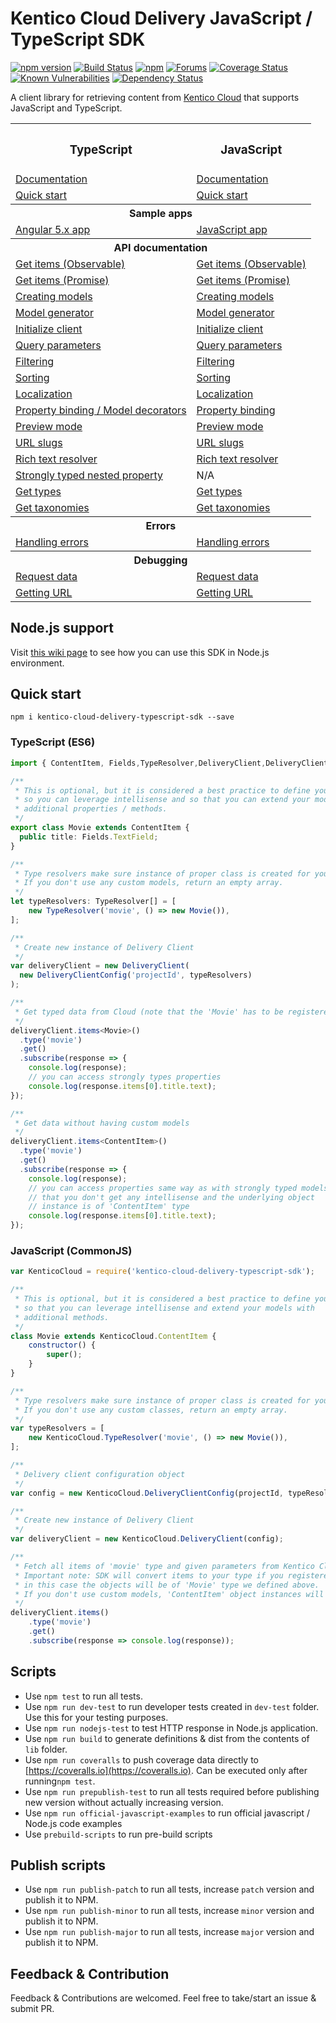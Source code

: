 # Kentico Cloud Delivery JavaScript / TypeScript SDK

[![npm version](https://badge.fury.io/js/kentico-cloud-delivery-typescript-sdk.svg)](https://www.npmjs.com/package/kentico-cloud-delivery-typescript-sdk)
[![Build Status](https://api.travis-ci.org/Enngage/KenticoCloudDeliveryTypeScriptSDK.svg?branch=master)](https://travis-ci.org/Enngage/KenticoCloudDeliveryTypeScriptSDK)
[![npm](https://img.shields.io/npm/dt/kentico-cloud-delivery-typescript-sdk.svg)](https://www.npmjs.com/package/kentico-cloud-delivery-typescript-sdk)
[![Forums](https://img.shields.io/badge/chat-on%20forums-orange.svg)](https://forums.kenticocloud.com)
[![Coverage Status](https://coveralls.io/repos/github/Enngage/KenticoCloudDeliveryTypeScriptSDK/badge.svg?branch=master)](https://coveralls.io/github/Enngage/KenticoCloudDeliveryTypeScriptSDK?branch=master)
[![Known Vulnerabilities](https://snyk.io/test/github/enngage/kenticoclouddeliverytypescriptsdk/badge.svg)](https://snyk.io/test/github/enngage/kenticoclouddeliverytypescriptsdk)
[![Dependency Status](https://dependencyci.com/github/Enngage/KenticoCloudDeliveryTypeScriptSDK/badge)](https://dependencyci.com/github/Enngage/KenticoCloudDeliveryTypeScriptSDK)

A client library for retrieving content from [Kentico Cloud](https://kenticocloud.com/) that supports JavaScript and TypeScript.

<table>
<tbody>
<tr>
<th><h3>TypeScript</h3></th><th><h3>JavaScript</h3></th>
</tr>
<tr>
<td><a href="https://github.com/Enngage/KenticoCloudDeliveryTypeScriptSDK/wiki/TypeScript-SDK">Documentation</a></td><td><a href="https://github.com/Enngage/KenticoCloudDeliveryTypeScriptSDK/wiki/JavaScript-SDK">Documentation</a></td>
</tr>
<tr>
<td><a href="https://github.com/Enngage/KenticoCloudDeliveryTypeScriptSDK/wiki/TypeScript-SDK#installation">Quick start</a></td><td><a href="https://github.com/Enngage/KenticoCloudDeliveryTypeScriptSDK/wiki/JavaScript-SDK#installation">Quick start</a></td>
</tr>
<tr>
<th colspan="2">Sample apps</th>
</tr>
<tr>
<td><a href="https://github.com/Enngage/KenticoCloudSampleAngularApp">Angular 5.x app</a></td>
<td><a href="https://github.com/Enngage/KenticoCloudSampleJavascriptApp">JavaScript app</a></td>
</tr>
<tr>
<th colspan="2">API documentation</th>
</tr>
<tr>
<td><a href="https://github.com/Enngage/KenticoCloudDeliveryTypeScriptSDK/wiki/TypeScript-SDK#installation#getting-data-observable">Get items (Observable)</a></td><td><a href="https://github.com/Enngage/KenticoCloudDeliveryTypeScriptSDK/wiki/JavaScript-SDK#getting-data-observable">Get items (Observable)</a></td>
</tr>
<tr>
<td><a href="https://github.com/Enngage/KenticoCloudDeliveryTypeScriptSDK/wiki/TypeScript-SDK#getting-data-promise">Get items (Promise)</a></td><td><a href="https://github.com/Enngage/KenticoCloudDeliveryTypeScriptSDK/wiki/JavaScript-SDK#getting-data-promise">Get items (Promise)</a></td>
</tr>
<tr>
<td><a href="https://github.com/Enngage/KenticoCloudDeliveryTypeScriptSDK/wiki/TypeScript-SDK#creating-models">Creating models</a></td><td><a href="https://github.com/Enngage/KenticoCloudDeliveryTypeScriptSDK/wiki/JavaScript-SDK#creating-models">Creating models</a></td>
</tr>
<tr>
<td><a href="https://github.com/Enngage/KenticoCloudDeliveryTypeScriptSDK/wiki/TypeScript-SDK#dont-want-to-waste-time-creating-models-manually">Model generator</a></td><td><a href="https://github.com/Enngage/KenticoCloudDeliveryTypeScriptSDK/wiki/JavaScript-SDK#dont-want-to-waste-time-creating-models-manually">Model generator</a></td>
</tr>
<tr>
<td><a href="https://github.com/Enngage/KenticoCloudDeliveryTypeScriptSDK/wiki/TypeScript-SDK#initializing-deliveryclient">Initialize client</a></td><td><a href="https://github.com/Enngage/KenticoCloudDeliveryTypeScriptSDK/wiki/JavaScript-SDK#initializing-deliveryclient">Initialize client</a></td>
</tr>
<tr>
<td><a href="https://github.com/Enngage/KenticoCloudDeliveryTypeScriptSDK/wiki/TypeScript-SDK#using-query-parameters">Query parameters</a></td><td><a href="https://github.com/Enngage/KenticoCloudDeliveryTypeScriptSDK/wiki/JavaScript-SDK#using-query-parameters">Query parameters</a></td>
</tr>
<tr>
<td><a href="https://github.com/Enngage/KenticoCloudDeliveryTypeScriptSDK/wiki/TypeScript-SDK#filtering">Filtering</a></td><td><a href="https://github.com/Enngage/KenticoCloudDeliveryTypeScriptSDK/wiki/JavaScript-SDK#filtering">Filtering</a></td>
</tr>
<tr>
<td><a href="https://github.com/Enngage/KenticoCloudDeliveryTypeScriptSDK/wiki/TypeScript-SDK#sorting">Sorting</a></td><td><a href="https://github.com/Enngage/KenticoCloudDeliveryTypeScriptSDK/wiki/JavaScript-SDK#sorting">Sorting</a></td>
</tr>
<tr>
<td><a href="https://github.com/Enngage/KenticoCloudDeliveryTypeScriptSDK/wiki/TypeScript-SDK#getting-localized-items">Localization</a></td><td><a href="https://github.com/Enngage/KenticoCloudDeliveryTypeScriptSDK/wiki/JavaScript-SDK#getting-localized-items">Localization</a></td>
</tr>
<tr>
<td><a href="https://github.com/Enngage/KenticoCloudDeliveryTypeScriptSDK/wiki/TypeScript-SDK#property-binding-in-models">Property binding / Model decorators</a></td><td><a href="https://github.com/Enngage/KenticoCloudDeliveryTypeScriptSDK/wiki/JavaScript-SDK#property-binding-in-models">Property binding</a></td>
</tr>
<tr>
<td><a href="https://github.com/Enngage/KenticoCloudDeliveryTypeScriptSDK/wiki/TypeScript-SDK#preview-mode">Preview mode</a></td><td><a href="https://github.com/Enngage/KenticoCloudDeliveryTypeScriptSDK/wiki/JavaScript-SDK#preview-mode">Preview mode</a></td>
</tr>
<tr>
<td><a href="https://github.com/Enngage/KenticoCloudDeliveryTypeScriptSDK/wiki/TypeScript-SDK#url-slugs-links">URL slugs</a></td><td><a href="https://github.com/Enngage/KenticoCloudDeliveryTypeScriptSDK/wiki/JavaScript-SDK#url-slugs-links">URL slugs</a></td>
</tr>
<tr>
<td><a href="https://github.com/Enngage/KenticoCloudDeliveryTypeScriptSDK/wiki/TypeScript-SDK#resolving-modular-content-in-rich-text-fields">Rich text resolver</a></td><td><a href="https://github.com/Enngage/KenticoCloudDeliveryTypeScriptSDK/wiki/JavaScript-SDK#resolving-modular-content-in-rich-text-fields">Rich text resolver</a></td>
</tr>
<tr>
<td><a href="https://github.com/Enngage/KenticoCloudDeliveryTypeScriptSDK/wiki/TypeScript-SDK#strongly-typed-nested-property">Strongly typed nested property</a></td><td>N/A</td>
</tr>

<tr>
<td><a href="https://github.com/Enngage/KenticoCloudDeliveryTypeScriptSDK/wiki/TypeScript-SDK#getting-content-types">Get types</a></td><td><a href="https://github.com/Enngage/KenticoCloudDeliveryTypeScriptSDK/wiki/JavaScript-SDK#getting-content-types">Get types</a></td>
</tr>

<tr>
<td><a href="https://github.com/Enngage/KenticoCloudDeliveryTypeScriptSDK/wiki/TypeScript-SDK#working-with-taxonomies">Get taxonomies</a></td><td><a href="https://github.com/Enngage/KenticoCloudDeliveryTypeScriptSDK/wiki/JavaScript-SDK#working-with-taxonomies">Get taxonomies</a></td>
</tr>
<tr>
<th colspan="2">Errors</th>
</tr>
<tr>
<td><a href="https://github.com/Enngage/KenticoCloudDeliveryTypeScriptSDK/wiki/TypeScript-SDK#handling-errors">Handling errors</a></td><td><a href="https://github.com/Enngage/KenticoCloudDeliveryTypeScriptSDK/wiki/JavaScript-SDK#handling-errors">Handling errors</a></td>
</tr>
<tr>
<th colspan="2">Debugging</th>
</tr>
<tr>
<td><a href="https://github.com/Enngage/KenticoCloudDeliveryTypeScriptSDK/wiki/TypeScript-SDK#accessing-request-data">Request data</a></td><td><a href="https://github.com/Enngage/KenticoCloudDeliveryTypeScriptSDK/wiki/JavaScript-SDK#accessing-request-data">Request data</a></td>
</tr>
<tr>
<td><a href="https://github.com/Enngage/KenticoCloudDeliveryTypeScriptSDK/wiki/TypeScript-SDK#installation#getting-url-of-a-query">Getting URL</a></td><td><a href="https://github.com/Enngage/KenticoCloudDeliveryTypeScriptSDK/wiki/JavaScript-SDK#getting-url-of-a-query">Getting URL</a></td>
</tr>
</tbody>
</table>

## Node.js support

Visit <a href="https://github.com/Enngage/KenticoCloudDeliveryTypeScriptSDK/wiki/Use-in-Node.js">this wiki page</a> to see how you can use this SDK in Node.js environment.

## Quick start

```
npm i kentico-cloud-delivery-typescript-sdk --save
```

### TypeScript (ES6)

```typescript
import { ContentItem, Fields,TypeResolver,DeliveryClient,DeliveryClientConfig } from 'kentico-cloud-delivery-typescript-sdk';

/**
 * This is optional, but it is considered a best practice to define your models
 * so you can leverage intellisense and so that you can extend your models with 
 * additional properties / methods.
 */
export class Movie extends ContentItem {
  public title: Fields.TextField;
}

/**
 * Type resolvers make sure instance of proper class is created for your content types.
 * If you don't use any custom models, return an empty array.
 */
let typeResolvers: TypeResolver[] = [
    new TypeResolver('movie', () => new Movie()),
];

/**
 * Create new instance of Delivery Client
 */
var deliveryClient = new DeliveryClient(
  new DeliveryClientConfig('projectId', typeResolvers)
);

/**
 * Get typed data from Cloud (note that the 'Movie' has to be registered in your type resolvers)
 */
deliveryClient.items<Movie>()
  .type('movie')
  .get()
  .subscribe(response => {
    console.log(response);
    // you can access strongly types properties
    console.log(response.items[0].title.text);
});

/**
 * Get data without having custom models 
 */
deliveryClient.items<ContentItem>()
  .type('movie')
  .get()
  .subscribe(response => {
    console.log(response);
    // you can access properties same way as with strongly typed models, but note
    // that you don't get any intellisense and the underlying object 
    // instance is of 'ContentItem' type
    console.log(response.items[0].title.text);
});

```
### JavaScript (CommonJS)

```javascript
var KenticoCloud = require('kentico-cloud-delivery-typescript-sdk');

/**
 * This is optional, but it is considered a best practice to define your models
 * so that you can leverage intellisense and extend your models with 
 * additional methods.
 */
class Movie extends KenticoCloud.ContentItem {
    constructor() {
        super();
    }
}

/**
 * Type resolvers make sure instance of proper class is created for your content types.
 * If you don't use any custom classes, return an empty array.
 */
var typeResolvers = [
    new KenticoCloud.TypeResolver('movie', () => new Movie()),
];

/**
 * Delivery client configuration object
 */
var config = new KenticoCloud.DeliveryClientConfig(projectId, typeResolvers);

/**
 * Create new instance of Delivery Client
 */
var deliveryClient = new KenticoCloud.DeliveryClient(config);

/**
 * Fetch all items of 'movie' type and given parameters from Kentico Cloud.
 * Important note: SDK will convert items to your type if you registered it. For example,
 * in this case the objects will be of 'Movie' type we defined above. 
 * If you don't use custom models, 'ContentItem' object instances will be returned.
 */
deliveryClient.items()
    .type('movie')
    .get()
    .subscribe(response => console.log(response));
```


## Scripts

- Use `npm test` to run all tests.
- Use `npm run dev-test` to run developer tests created in `dev-test` folder. Use this for your testing purposes.
- Use `npm run nodejs-test` to test HTTP response in Node.js application.
- Use `npm run build` to generate definitions & dist from the contents of `lib` folder.
- Use `npm run coveralls` to push coverage data directly to [https://coveralls.io](https://coveralls.io). Can be executed only after running`npm test`.
- Use `npm run prepublish-test` to run all tests required before publishing new version without actually increasing version.
- Use `npm run official-javascript-examples` to run official javascript / Node.js code examples
- Use `prebuild-scripts` to run pre-build scripts

## Publish scripts

- Use `npm run publish-patch` to run all tests, increase `patch` version and publish it to NPM. 
- Use `npm run publish-minor` to run all tests, increase `minor` version and publish it to NPM.
- Use `npm run publish-major` to run all tests, increase `major` version and publish it to NPM.

## Feedback & Contribution

Feedback & Contributions are welcomed. Feel free to take/start an issue & submit PR.


